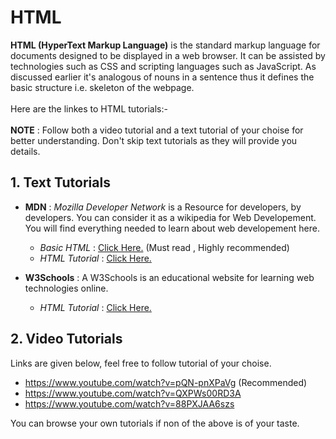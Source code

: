 # HTML
**HTML (HyperText Markup Language)** is the standard markup language for documents designed to be displayed in a web browser.
It can be assisted by technologies such as CSS and scripting languages such as JavaScript. As discussed earlier it's analogous of nouns in a sentence thus it defines
the basic structure i.e. skeleton of the webpage.<br/><br/>
Here are the linkes to HTML tutorials:- <br/><br/>
**NOTE** : Follow both a video tutorial and a text tutorial of your choise for better understanding. Don't skip text tutorials as they will provide you details.

## 1. Text Tutorials
- **MDN** : *Mozilla Developer Network* is a Resource for developers, by developers. You can consider it as a wikipedia for Web Developement. You will find everything
needed to learn about web developement here.
  - *Basic HTML* : [Click Here.](https://developer.mozilla.org/en-US/docs/Learn/Getting_started_with_the_web/HTML_basics) (Must read , Highly recommended)
  - *HTML Tutorial* : [Click Here.](https://developer.mozilla.org/en-US/docs/Web/Tutorials)
  
- **W3Schools** : A W3Schools is an educational website for learning web technologies online.
  - *HTML Tutorial* : [Click Here.](https://www.w3schools.com/html/html_intro.asp)
  
## 2. Video Tutorials
Links are given below, feel free to follow tutorial of your choise.
- https://www.youtube.com/watch?v=pQN-pnXPaVg (Recommended)
- https://www.youtube.com/watch?v=QXPWs00RD3A
- https://www.youtube.com/watch?v=88PXJAA6szs<br/>

You can browse your own tutorials if non of the above is of your taste.

